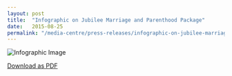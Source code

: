 ```yaml
---
layout: post
title:  "Infographic on Jubilee Marriage and Parenthood Package"
date:   2015-08-25
permalink: "/media-centre/press-releases/infographic-on-jubilee-marriage-and-parenthood-package"
---
```


![Infographic Image](https://github.com/isomerpages/isomerpages-stratgroup/raw/master/images/Press%20Release%20images/infographicFamilyPlan.jpg)

[Download as PDF](https://github.com/isomerpages/isomerpages-stratgroup/raw/master/images/Press%20Release%20images/infographicFamilyPlan.jpg)
